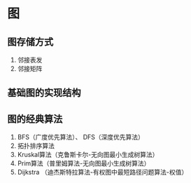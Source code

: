 
# 图

## 图存储方式

1. 邻接表发
2. 邻接矩阵

## 基础图的实现结构

## 图的经典算法

1. BFS（广度优先算法）、 DFS（深度优先算法）
2. 拓扑排序算法
3. Kruskal算法（克鲁斯卡尔-无向图最小生成树算法）
4. Prim算法（普里姆算法-无向图最小生成树算法）
5. Dijkstra （迪杰斯特拉算法-有权图中最短路径问题算法-权值）
